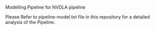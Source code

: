 Modelling Pipeline for NVDLA pipeline

Please Refer to pipeline-model.txt file in this repository for a detailed analysis of the Pipeline.
